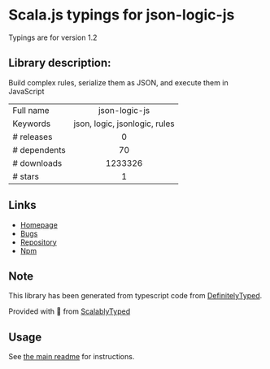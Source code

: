 
# Scala.js typings for json-logic-js

Typings are for version 1.2

## Library description:
Build complex rules, serialize them as JSON, and execute them in JavaScript

|                    |                 |
| ------------------ | :-------------: |
| Full name          | json-logic-js |
| Keywords           | json, logic, jsonlogic, rules |
| # releases         | 0 |
| # dependents       | 70 |
| # downloads        | 1233326 |
| # stars            | 1 |

## Links
- [Homepage](https://github.com/jwadhams/json-logic-js#readme)
- [Bugs](https://github.com/jwadhams/json-logic-js/issues)
- [Repository](https://github.com/jwadhams/json-logic-js)
- [Npm](https://www.npmjs.com/package/json-logic-js)
    


## Note
This library has been generated from typescript code from [DefinitelyTyped](https://definitelytyped.org).

Provided with :purple_heart: from [ScalablyTyped](https://github.com/oyvindberg/ScalablyTyped)

## Usage
See [the main readme](../../readme.md) for instructions.


